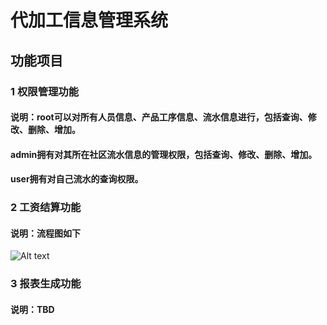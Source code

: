 # 代加工信息管理系统

## 功能项目

### 1 权限管理功能

#### 说明：root可以对所有人员信息、产品工序信息、流水信息进行，包括查询、修改、删除、增加。
#### admin拥有对其所在社区流水信息的管理权限，包括查询、修改、删除、增加。
#### user拥有对自己流水的查询权限。

### 2 工资结算功能

#### 说明：流程图如下
![Alt text](https://github.com/sonnyhcl/SimpleWebProject/blob/master/doc/代加工流程图.jpg)

### 3 报表生成功能

#### 说明：TBD

